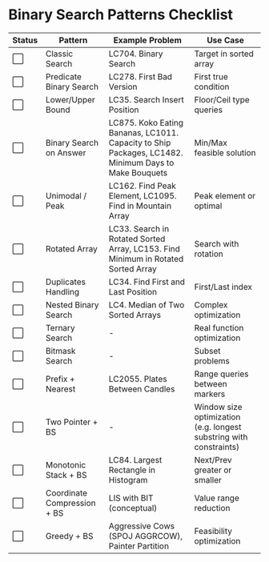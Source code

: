 # Binary Search Patterns Checklist

|  Status | Pattern | Example Problem | Use Case |
|-----------|---------|-----------------|----------|
| ⬜ | Classic Search | LC704. Binary Search | Target in sorted array |
| ⬜ | Predicate Binary Search | LC278. First Bad Version | First true condition |
| ⬜ | Lower/Upper Bound | LC35. Search Insert Position | Floor/Ceil type queries |
| ⬜ | Binary Search on Answer | LC875. Koko Eating Bananas, LC1011. Capacity to Ship Packages, LC1482. Minimum Days to Make Bouquets | Min/Max feasible solution |
| ⬜ | Unimodal / Peak | LC162. Find Peak Element, LC1095. Find in Mountain Array | Peak element or optimal |
| ⬜ | Rotated Array | LC33. Search in Rotated Sorted Array, LC153. Find Minimum in Rotated Sorted Array | Search with rotation |
| ⬜ | Duplicates Handling | LC34. Find First and Last Position | First/Last index |
| ⬜ | Nested Binary Search | LC4. Median of Two Sorted Arrays | Complex optimization |
| ⬜ | Ternary Search | - | Real function optimization |
| ⬜ | Bitmask Search | - | Subset problems |
| ⬜ | Prefix + Nearest | LC2055. Plates Between Candles | Range queries between markers |
| ⬜ | Two Pointer + BS | - | Window size optimization (e.g. longest substring with constraints) |
| ⬜ | Monotonic Stack + BS | LC84. Largest Rectangle in Histogram | Next/Prev greater or smaller |
| ⬜ | Coordinate Compression + BS | LIS with BIT (conceptual) | Value range reduction |
| ⬜ | Greedy + BS | Aggressive Cows (SPOJ AGGRCOW), Painter Partition | Feasibility optimization |

